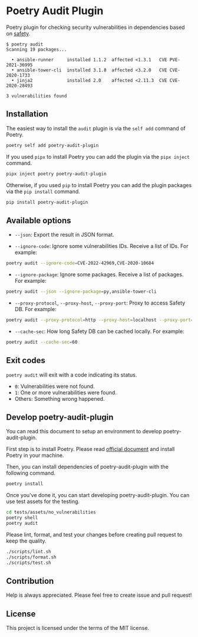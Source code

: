 # Poetry Audit Plugin

Poetry plugin for checking security vulnerabilities in dependencies based on [safety](https://github.com/pyupio/safety).

```
$ poetry audit
Scanning 19 packages...

  • ansible-runner     installed 1.1.2  affected <1.3.1   CVE PVE-2021-36995
  • ansible-tower-cli  installed 3.1.8  affected <3.2.0   CVE CVE-2020-1733 
  • jinja2             installed 2.0    affected <2.11.3  CVE CVE-2020-28493

3 vulnerabilities found
```

## Installation

The easiest way to install the `audit` plugin is via the `self add` command of Poetry.

```bash
poetry self add poetry-audit-plugin
```

If you used `pipx` to install Poetry you can add the plugin via the `pipx inject` command.

```bash
pipx inject poetry poetry-audit-plugin
```

Otherwise, if you used `pip` to install Poetry you can add the plugin packages via the `pip install` command.

```bash
pip install poetry-audit-plugin
```

## Available options

* `--json`: Export the result in JSON format.

* `--ignore-code`: Ignore some vulnerabilities IDs. Receive a list of IDs. For example:

```bash
poetry audit --ignore-code=CVE-2022-42969,CVE-2020-10684
```

* `--ignore-package`: Ignore some packages. Receive a list of packages. For example:

```bash
poetry audit --json --ignore-package=py,ansible-tower-cli
```

* `--proxy-protocol`, `--proxy-host`, `--proxy-port`: Proxy to access Safety DB. For example:

```bash
poetry audit --proxy-protocol=http --proxy-host=localhost --proxy-port=3128
```

* `--cache-sec`: How long Safety DB can be cached locally. For example:

```bash
poetry audit --cache-sec=60
```

## Exit codes

`poetry audit` will exit with a code indicating its status.

* `0`: Vulnerabilities were not found.
* `1`: One or more vulnerabilities were found.
* Others: Something wrong happened.

## Develop poetry-audit-plugin

You can read this document to setup an environment to develop poetry-audit-plugin.

First step is to install Poetry. Please read [official document](https://python-poetry.org/docs/) and install Poetry in your machine.

Then, you can install dependencies of poetry-audit-plugin with the following command.

```sh
poetry install
```

Once you've done it, you can start developing poetry-audit-plugin. You can use test assets for the testing.

```sh
cd tests/assets/no_vulnerabilities
poetry shell
poetry audit
```

Please lint, format, and test your changes before creating pull request to keep the quality.

```sh
./scripts/lint.sh
./scripts/format.sh
./scripts/test.sh
```

## Contribution

Help is always appreciated. Please feel free to create issue and pull request!

## License

This project is licensed under the terms of the MIT license.
